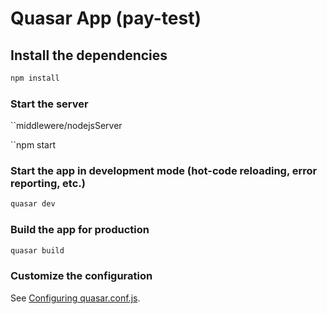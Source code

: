 # Quasar App (pay-test)



## Install the dependencies
```bash
npm install
```

###  Start the server 

``middlewere/nodejsServer

``npm start


### Start the app in development mode (hot-code reloading, error reporting, etc.)
```bash
quasar dev
```



### Build the app for production
```bash
quasar build
```

### Customize the configuration
See [Configuring quasar.conf.js](https://quasar.dev/quasar-cli/quasar-conf-js).
